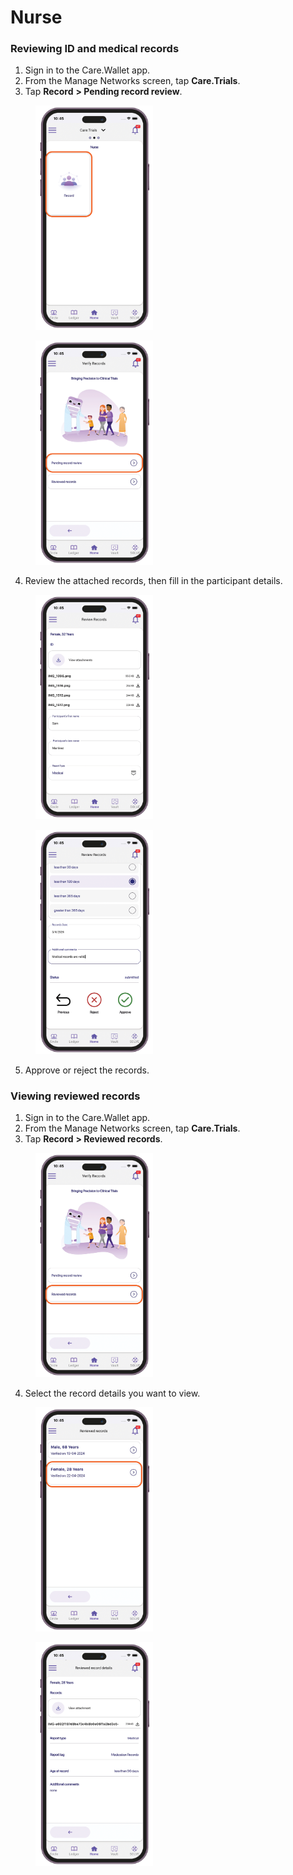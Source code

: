 # Nurse

### Reviewing ID and medical records

1. Sign in to the Care.Wallet app.
2. From the Manage Networks screen, tap **Care.Trials**.
3. Tap **Record** **> Pending record review**.

<div>

<figure><img src="../../.gitbook/assets/care-trials-nurse-record.png" alt="" width="188"><figcaption></figcaption></figure>

 

<figure><img src="../../.gitbook/assets/care-trials-nurse-pending-record.png" alt="" width="188"><figcaption></figcaption></figure>

</div>

4. Review the attached records, then fill in the participant details.

<div>

<figure><img src="../../.gitbook/assets/care-trials-nurse-review-records-1.png" alt="" width="188"><figcaption></figcaption></figure>

 

<figure><img src="../../.gitbook/assets/care-trials-nurse-review-records-2.png" alt="" width="188"><figcaption></figcaption></figure>

</div>

5. Approve or reject the records.

### Viewing reviewed records

1. Sign in to the Care.Wallet app.
2. From the Manage Networks screen, tap **Care.Trials**.
3. Tap **Record** **> Reviewed records**.

<figure><img src="../../.gitbook/assets/care-trials-nurse-reviewed-records.png" alt="" width="188"><figcaption></figcaption></figure>

4. Select the record details you want to view.

<div>

<figure><img src="../../.gitbook/assets/care-trials-nurse-select-record.png" alt="" width="188"><figcaption></figcaption></figure>

 

<figure><img src="../../.gitbook/assets/care-trials-nurse-record-details.png" alt="" width="188"><figcaption></figcaption></figure>

</div>
